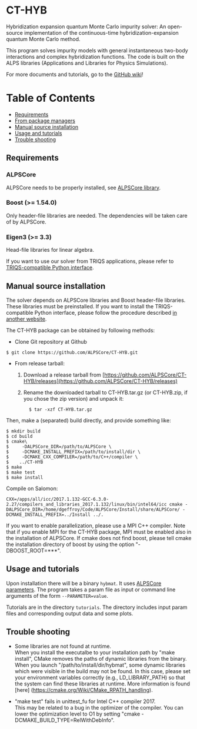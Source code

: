 CT-HYB
======

Hybridization expansion quantum Monte Carlo impurity solver: An open-source implementation of the continuous-time hybridization-expansion quantum Monte Carlo method.

This program solves impurity models with general instantaneous two-body interactions and complex hybridization functions.
The code is built on the ALPS libraries (Applications and Libraries for Physics Simulations).

For more documents and tutorials, go to the [GitHub wiki](
https://github.com/ALPSCore/CT-HYB/wiki)!

# Table of Contents
- [Requirements](#requirements)
- [From package managers](#from-package-managers)
- [Manual source installation](#manual-source-installation)
- [Usage and tutorials](#usage_tutorials)
- [Trouble shooting](#trouble-shooting)

## Requirements
### ALPSCore
ALPSCore needs to be properly installed, see [ALPSCore library](https://github.com/ALPSCore/ALPSCore).

### Boost (>= 1.54.0)
Only header-file libraries are needed. The dependencies will be taken care of by ALPSCore.

### Eigen3 (>= 3.3)
Head-file libraries for linear algebra.

If you want to use our solver from TRIQS applications, please refer to [TRIQS-compatible Python interface](https://github.com/shinaoka/triqs_interface).

## Manual source installation
The solver depends on ALPSCore libraries and Boost header-file libraries.
These libraries must be preinstalled.
If you want to install the TRIQS-compatible Python interface, please follow the procedure described [in another website](https://github.com/shinaoka/triqs_interface).

The CT-HYB package can be obtained by following methods:
* Clone Git repository at Github
```
$ git clone https://github.com/ALPSCore/CT-HYB.git
```

* From release tarball:
   1. Download a release tarball from [https://github.com/ALPSCore/CT-HYB/releases](https://github.com/ALPSCore/CT-HYB/releases)

   1. Rename the downloaded tarball to CT-HYB.tar.gz (or CT-HYB.zip, if you chose the zip version) and unpack it: 

            $ tar -xzf CT-HYB.tar.gz

Then, make a (separated) build directly, and provide something like:
```
$ mkdir build
$ cd build
$ cmake\
$     -DALPSCore_DIR=/path/to/ALPSCore \
$     -DCMAKE_INSTALL_PREFIX=/path/to/install/dir \
$     -DCMAKE_CXX_COMPILER=/path/to/C++/compiler \
$    ../CT-HYB
$ make
$ make test
$ make install
```

Compile on Salomon:

```
CXX=/apps/all/icc/2017.1.132-GCC-6.3.0-2.27/compilers_and_libraries_2017.1.132/linux/bin/intel64/icc cmake -DALPSCore_DIR=/home/dgeffroy/Code/ALPSCore/Install/share/ALPSCore/ -DCMAKE_INSTALL_PREFIX=../Install ../.
```

If you want to enable parallelization, please use a MPI C++ compiler.
Note that if you enable MPI for the CT-HYB package, MPI must be enabled also in the installation of ALPSCore.
If cmake does not find boost, please tell cmake the installation directory of boost by using the option "-DBOOST_ROOT=***".

## Usage and tutorials
Upon installation there will be a binary `hybmat`.
It uses [ALPSCore parameters](https://github.com/ALPSCore/ALPSCore/wiki/Tutorial%3A-parameters).
The program takes a param file as input or command line arguments of the form `--PARAMETER=value`.

Tutorials are in the directory `tutorials`.
The directory includes input param files and corresponding output data and some plots.

## Trouble shooting
* Some libraries are not found at runtime.<br>
When you install the executalbe to your installation path by "make install", CMake removes the paths of dynamic libraries from the binary.
When you launch "/path/to/install/dir/hybmat", some dynamic libraries which were visible in the build may not be found.
In this case, please set your environment variables correctly (e.g., LD\_LIBRARY\_PATH) so that the system can find these libraries at runtime. More information is found [here]
(https://cmake.org/Wiki/CMake_RPATH_handling).

* "make test" fails in unittest_fu for Intel C++ compiler 2017.<br>
This may be related to a bug in the optimizer of the compiler.
You can lower the optimization level to O1 by setting "cmake -DCMAKE_BUILD_TYPE=RelWithDebInfo".
